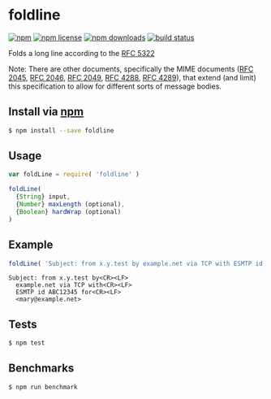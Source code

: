 # foldline
[![npm](https://img.shields.io/npm/v/foldline.svg?style=flat-square)](https://npmjs.com/foldline)
[![npm license](https://img.shields.io/npm/l/foldline.svg?style=flat-square)](https://npmjs.com/foldline)
[![npm downloads](https://img.shields.io/npm/dm/foldline.svg?style=flat-square)](https://npmjs.com/foldline)
[![build status](https://img.shields.io/travis/jhermsmeier/node-foldline.svg?style=flat-square)](https://travis-ci.org/jhermsmeier/node-foldline)

Folds a long line according to the [RFC 5322](http://tools.ietf.org/html/rfc5322#section-2.1.1)

Note: There are other documents, specifically the MIME documents
([RFC 2045], [RFC 2046], [RFC 2049], [RFC 4288], [RFC 4289]),
that extend (and limit) this specification to allow for different sorts of message bodies.

[RFC 2045]: http://tools.ietf.org/html/rfc2045
[RFC 2046]: http://tools.ietf.org/html/rfc2046
[RFC 2049]: http://tools.ietf.org/html/rfc2049
[RFC 4288]: http://tools.ietf.org/html/rfc4288
[RFC 4289]: http://tools.ietf.org/html/rfc4289

## Install via [npm](https://npmjs.com/package/foldline)

```sh
$ npm install --save foldline
```

## Usage

```js
var foldLine = require( 'foldline' )
```

```js
foldLine(
  {String} input,
  {Number} maxLength (optional),
  {Boolean} hardWrap (optional)
)
```

## Example

```js
foldLine( 'Subject: from x.y.test by example.net via TCP with ESMTP id ABC12345 for <mary@example.net>', 30 )
```

```
Subject: from x.y.test by<CR><LF>
  example.net via TCP with<CR><LF>
  ESMTP id ABC12345 for<CR><LF>
  <mary@example.net>
```

## Tests

```sh
$ npm test
```

## Benchmarks

```sh
$ npm run benchmark
```
